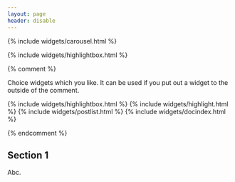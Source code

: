 ```yaml
---
layout: page
header: disable
---
```

{% include widgets/carousel.html %}

{% include widgets/highlightbox.html %}

{% comment %}

Choice widgets which you like.
It can be used if you put out a widget to the outside of the comment.

{% include widgets/highlightbox.html %}
{% include widgets/highlight.html %}
{% include widgets/postlist.html %}
{% include widgets/docindex.html %}

{% endcomment %}

## Section 1
Abc.
